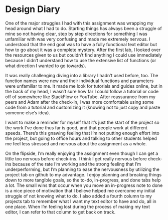 # Design Diary
One of the major struggles I had with this assignment was wrapping my head around what I had to do. Starting things has always been a struggle of mine so not having clear, step by step directions for something I was unfamiliar with was very confusing and made me extremely nervous. I understood that the end goal was to have a fully functional text editor but how to go about it was a complete mystery. After the first lab, I looked over the resources given to us but couldn’t find anything I could use immediately because I didn’t understand how to use the extensive list of functions (or what direction I wanted to go towards). 
	
It was really challenging diving into a library I hadn’t used before, too. The function names were new and their individual functions and parameters were unfamiliar to me. It made me look for tutorials and guides online, but in the back of my head, I wasn’t sure how far I could follow a tutorial or code off of somewhere like StackFlow or YouTube. After reassurance from my peers and Adam after the check-in, I was more comfortable using some code from a tutorial and customizing it (knowing not to just copy and paste someone else’s idea). 
	
I want to make a reminder for myself that it’s just the start of the project so the work I’ve done thus far is good, and that people work at different speeds. There’s this gnawing feeling that I’m not putting enough effort into the project, but going to office hours and talking to other students helped me feel less stressed and nervous about the assignment as a whole. 
	
On the flipside, I’m really enjoying the assignment even though I can get a little too nervous before check-ins. I think I get really nervous before check-ins because of the rate I’m working and the strong feeling that I’m underperforming, but I’m planning to ease the nervousness by utilizing the project tab on github to my advantage. I enjoy planning and breaking things down to more tangible goals, so the to-do, in-progress, and done tabs help a lot. The small wins that occur when you move an in-progress note to done is a nice piece of motivation that I believe helped me overcome my initial struggle of not knowing what to do. I also added a fourth column to my projects tab to remember what I want my text editor to have and do, all in one place. When I’m feeling lost during the process of making my text editor, I can refer to that column to get back on track. 

